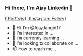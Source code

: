 ### Hi there, I'm Ajay [Linkedin][linkedin] 👋

[![Portfolio]](https://ajayjangidresume.netlify.app/)
[![Instagram Follow]](https://www.instagram.com/ajay.sharma178/)



- 👋 Hi, I’m @AjayJangid17
- 👀 I’m interested in ...
- 🌱 I’m currently learning ...
- 💞️ I’m looking to collaborate on ...
- 📫 How to reach me ...

<!---
AjayJangid17/AjayJangid17 is a ✨ special ✨ repository because its `README.md` (this file) appears on your GitHub profile.
You can click the Preview link to take a look at your changes.
--->
[linkedin]: https://www.linkedin.com/in/ajay-jangid-69b99a198
